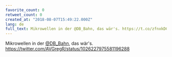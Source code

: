 ```yaml
---
favorite_count: 0
retweet_count: 0
created_at: "2018-08-07T15:49:22.000Z"
lang: de
full_text: Mikrowellen in der @DB_Bahn, das wär's. https://t.co/zfnxkDCSns
---
```


Mikrowellen in der [@DB_Bahn](https://twitter.com/DB_Bahn), das wär's.
<https://twitter.com/AVGregR/status/1026227975581196288>
